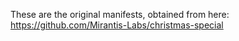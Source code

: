 These are the original manifests, obtained from here: <https://github.com/Mirantis-Labs/christmas-special>
